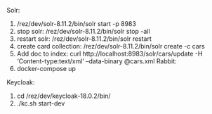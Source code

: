 
Solr:
1. /rez/dev/solr-8.11.2/bin/solr start -p 8983
2. stop solr:
   /rez/dev/solr-8.11.2/bin/solr stop -all
3. restart solr:
   /rez/dev/solr-8.11.2/bin/solr restart
4. create card collection:
   /rez/dev/solr-8.11.2/bin/solr create -c cars
5. Add doc to index:
   curl http://localhost:8983/solr/cars/update -H ‘Content-type:text/xml’ –data-binary @cars.xml
Rabbit:
5. docker-compose up

Keycloak:
1. cd /rez/dev/keycloak-18.0.2/bin/
2. ./kc.sh start-dev


